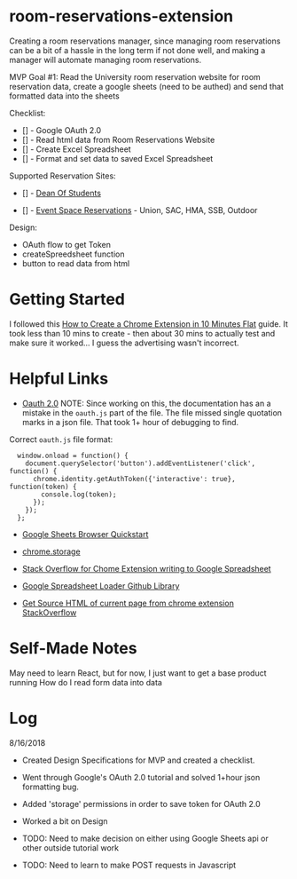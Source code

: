 # room-reservations-extension

Creating a room reservations manager, since managing room reservations can be a bit of a hassle in the long term if not done well, and making a manager will automate managing room reservations.

MVP Goal #1:
Read the University room reservation website for room reservation data, create a google sheets (need to be authed) and send that formatted data into the sheets

Checklist:
- [] - Google OAuth 2.0
- [] - Read html data from Room Reservations Website
- [] - Create Excel Spreadsheet
- [] - Format and set data to saved Excel Spreadsheet

Supported Reservation Sites:
- [] - [Dean Of Students](https://deanofstudents.utexas.edu/secure/sa/roomapp.php)

- [] - [Event Space Reservations](https://ems.universityunions.utexas.edu/VirtualEms/) - Union, SAC, HMA, SSB, Outdoor

Design:
- OAuth flow to get Token
- createSpreedsheet function
- button to read data from html

# Getting Started

I followed this [How to Create a Chrome Extension in 10 Minutes Flat](https://www.sitepoint.com/create-chrome-extension-10-minutes-flat/) guide. It took less than 10 mins to create - then about 30 mins to actually test and make sure it worked... I guess the advertising wasn't incorrect.


# Helpful Links

- [Oauth 2.0](https://developer.chrome.com/extensions/tut_oauth)
NOTE: Since working on this, the documentation has an a mistake in the `oauth.js` part of the file. The file missed single quotation marks in a json file. That took 1+ hour of debugging to find.

Correct `oauth.js` file format:
```
  window.onload = function() {
    document.querySelector('button').addEventListener('click', function() {
      chrome.identity.getAuthToken({'interactive': true}, function(token) {
        console.log(token);
      });
    });
  };
```

- [Google Sheets Browser Quickstart](https://developers.google.com/sheets/api/quickstart/js)

- [chrome.storage](https://developer.chrome.com/extensions/storage)

- [Stack Overflow for Chome Extension writing to Google Spreadsheet](https://stackoverflow.com/questions/20450438/chrome-extension-writing-to-google-spreadsheet)

- [Google Spreadsheet Loader Github Library](https://github.com/vkadam/gsloader)

- [Get Source HTML of current page from chrome extension StackOverflow](
https://stackoverflow.com/questions/11684454/getting-the-source-html-of-the-current-page-from-chrome-extension)

# Self-Made Notes
May need to learn React, but for now, I just want to get a base product running
How do I read form data into data

# Log

8/16/2018

- Created Design Specifications for MVP and created a checklist.

- Went through Google's OAuth 2.0 tutorial and solved 1+hour json formatting bug.

- Added 'storage' permissions in order to save token for OAuth 2.0

- Worked a bit on Design

- TODO: Need to make decision on either using Google Sheets api or other outside tutorial work

- TODO: Need to learn to make POST requests in Javascript





